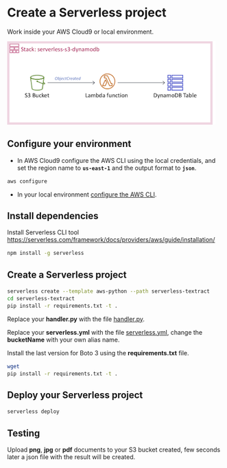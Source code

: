 # Create a Serverless project

Work inside your AWS Cloud9 or local environment.

![serverless-s3-dynamodb](images/serverless-s3-dynamodb.png)

## Configure your environment

* In AWS Cloud9 configure the AWS CLI using the local credentials, and set the region name to **`us-east-1`** and the output format to **`json`**. 

``` bash
aws configure
```

* In your local environment [configure the AWS CLI](https://docs.aws.amazon.com/cli/latest/userguide/cli-chap-configure.html#cli-quick-configuration).

## Install dependencies

Install Serverless CLI tool https://serverless.com/framework/docs/providers/aws/guide/installation/

``` bash
npm install -g serverless
```

## Create a Serverless project

``` bash
serverless create --template aws-python --path serverless-textract
cd serverless-textract
pip install -r requirements.txt -t .
```

Replace your **handler.py** with the file [handler.py](handler.py).

Replace your **serverless.yml** with the file [serverless.yml](serverless.yml), change the **bucketName** with your own alias name.

Install the last version for Boto 3 using the **requirements.txt** file.

``` bash
wget 
pip install -r requirements.txt -t .
```

## Deploy your Serverless project

``` bash
serverless deploy
```

## Testing

Upload **png**, **jpg** or **pdf** documents to your S3 bucket created, few seconds later a json file with the result will be created.
